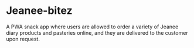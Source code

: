 # Jeanee-bitez
A PWA snack app where users are allowed to order a variety of Jeanee diary products and pasteries  online, and they are delivered to the customer upon request.

